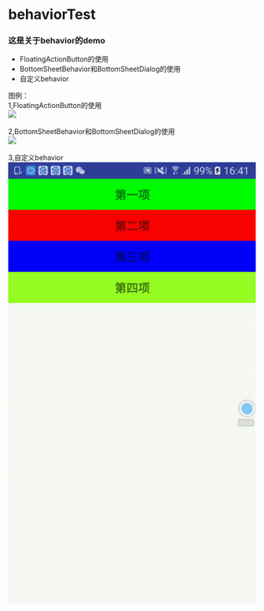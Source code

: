 # behaviorTest

### 这是关于behavior的demo 
  * FloatingActionButton的使用  
  * BottomSheetBehavior和BottomSheetDialog的使用  
  * 自定义behavior  
  

图例：  
  1,FloatingActionButton的使用   
  ![](https://github.com/shandianwuyou/behaviorTest/blob/master/behaviortest/1.gif)  
  
  2,BottomSheetBehavior和BottomSheetDialog的使用   
  ![](https://github.com/shandianwuyou/behaviorTest/blob/master/behaviortest/2.gif)  
  
  3,自定义behavior   
  ![](https://github.com/shandianwuyou/behaviorTest/blob/master/behaviortest/3.gif)  

